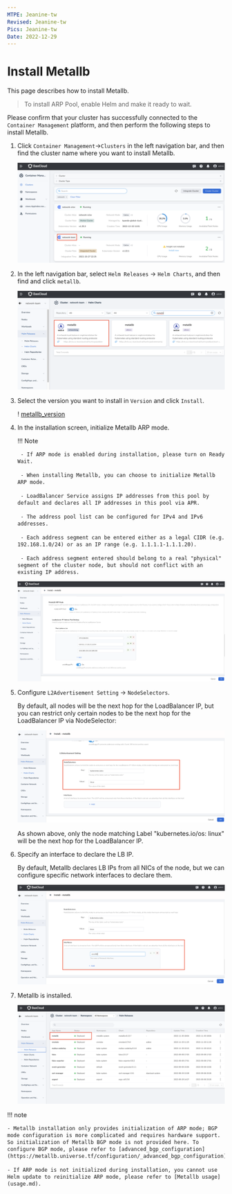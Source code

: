 ```yaml
---
MTPE: Jeanine-tw
Revised: Jeanine-tw
Pics: Jeanine-tw
Date: 2022-12-29
---
```


# Install Metallb

This page describes how to install Metallb.

> To install ARP Pool, enable Helm and make it ready to wait.

Please confirm that your cluster has successfully connected to the `Container Management` platform, and then perform the following steps to install Metallb.

1. Click `Container Management`->`Clusters` in the left navigation bar, and then find the cluster name where you want to install Metallb.

    ![metallb_cluster](../../images/metallb-cluster.png)

2. In the left navigation bar, select `Helm Releases` -> `Helm Charts`, and then find and click `metallb`.

    ![metallb_repo](../../images/metallb-helm-repo.png)

3. Select the version you want to install in `Version` and click `Install`.

    ! [metallb_version](./../images/metallb-helm-version.png)

4. In the installation screen, initialize Metallb ARP mode.

    !!! Note

        - If ARP mode is enabled during installation, please turn on Ready Wait.

        - When installing Metallb, you can choose to initialize Metallb ARP mode.

        - LoadBalancer Service assigns IP addresses from this pool by default and declares all IP addresses in this pool via APR.

        - The address pool list can be configured for IPv4 and IPv6 addresses.

        - Each address segment can be entered either as a legal CIDR (e.g. 192.168.1.0/24) or as an IP range (e.g. 1.1.1.1-1.1.1.20).

        - Each address segment entered should belong to a real "physical" segment of the cluster node, but should not conflict with an existing IP address.

    ![metallb_ippool](../../images/metallb-ippool.png)

5. Configure `L2Advertisement Setting` -> `NodeSelectors`.

    By default, all nodes will be the next hop for the LoadBalancer IP, but you can restrict only certain nodes to be the next hop for the LoadBalancer IP via NodeSelector:

    ![node_list](../../images/metallb_nodelist.png)

    As shown above, only the node matching Label "kubernetes.io/os: linux" will be the next hop for the LoadBalancer IP.

6. Specify an interface to declare the LB IP.

    By default, Metallb declares LB IPs from all NICs of the node, but we can configure specific network interfaces to declare them.

    ![metallb-interface](../../images/metallb-interface.png)

7. Metallb is installed.

    ![metallb_installed](../../images/metallb-installed.png)

!!! note

    - Metallb installation only provides initialization of ARP mode; BGP mode configuration is more complicated and requires hardware support. So initialization of Metallb BGP mode is not provided here. To configure BGP mode, please refer to [advanced_bgp_configuration](https://metallb.universe.tf/configuration/_advanced_bgp_configuration).

    - If ARP mode is not initialized during installation, you cannot use Helm update to reinitialize ARP mode, please refer to [Metallb usage](usage.md).
